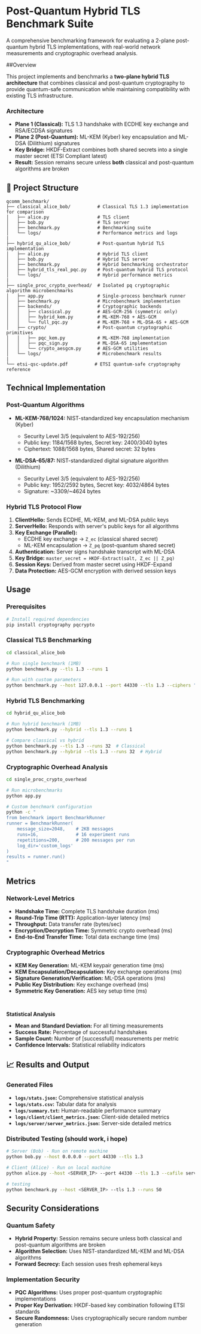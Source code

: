 # Post-Quantum Hybrid TLS Benchmark Suite

A comprehensive benchmarking framework for evaluating a 2-plane post-quantum hybrid TLS implementations, with real-world network measurements and cryptographic overhead analysis.

##Overview

This project implements and benchmarks a **two-plane hybrid TLS architecture** that combines classical and post-quantum cryptography to provide quantum-safe communication while maintaining compatibility with existing TLS infrastructure.

### Architecture

- **Plane 1 (Classical):** TLS 1.3 handshake with ECDHE key exchange and RSA/ECDSA signatures
- **Plane 2 (Post-Quantum):** ML-KEM (Kyber) key encapsulation and ML-DSA (Dilithium) signatures  
- **Key Bridge:** HKDF-Extract combines both shared secrets into a single master secret (ETSI Compliant latest)
- **Result:** Session remains secure unless **both** classical and post-quantum algorithms are broken

## 📁 Project Structure

```
qcomm_benchmark/
├── classical_alice_bob/          # Classical TLS 1.3 implementation for comparison
│   ├── alice.py                  # TLS client
│   ├── bob.py                    # TLS server
│   ├── benchmark.py              # Benchmarking suite
│   └── logs/                     # Performance metrics and logs
|
├── hybrid_qu_alice_bob/          # Post-quantum hybrid TLS implementation
│   ├── alice.py                  # Hybrid TLS client
│   ├── bob.py                    # Hybrid TLS server
│   ├── benchmark.py              # Hybrid benchmarking orchestrator
│   ├── hybrid_tls_real_pqc.py    # Post-quantum hybrid TLS protocol
│   └── logs/                     # Hybrid performance metrics
|
├── single_proc_crypto_overhead/  # Isolated pq cryptographic algorithm microbenchmarks
│   ├── app.py                    # Single-process benchmark runner
│   ├── benchmark.py              # Microbenchmark implementation
│   ├── backends/                 # Cryptographic backends
│   │   ├── classical.py          # AES-GCM-256 (symmetric only)
│   │   ├── hybrid_kem.py         # ML-KEM-768 + AES-GCM
│   │   └── full_pqc.py           # ML-KEM-768 + ML-DSA-65 + AES-GCM
│   ├── crypto/                   # Post-quantum cryptographic primitives
│   │   ├── pqc_kem.py            # ML-KEM-768 implementation
│   │   ├── pqc_sign.py           # ML-DSA-65 implementation
│   │   └── crypto_aesgcm.py      # AES-GCM utilities
│   └── logs/                     # Microbenchmark results
|
└── etsi-qsc-update.pdf          # ETSI quantum-safe cryptography reference
```

## Technical Implementation

### Post-Quantum Algorithms

- **ML-KEM-768/1024:** NIST-standardized key encapsulation mechanism (Kyber)
  - Security Level 3/5 (equivalent to AES-192/256)
  - Public key: 1184/1568 bytes, Secret key: 2400/3040 bytes
  - Ciphertext: 1088/1568 bytes, Shared secret: 32 bytes

- **ML-DSA-65/87:** NIST-standardized digital signature algorithm (Dilithium)
  - Security Level 3/5 (equivalent to AES-192/256)
  - Public key: 1952/2592 bytes, Secret key: 4032/4864 bytes
  - Signature: ~3309/~4624 bytes

### Hybrid TLS Protocol Flow

1. **ClientHello:** Sends ECDHE, ML-KEM, and ML-DSA public keys
2. **ServerHello:** Responds with server's public keys for all algorithms
3. **Key Exchange (Parallel):**
   - ECDHE key exchange → `Z_ec` (classical shared secret)
   - ML-KEM encapsulation → `Z_pq` (post-quantum shared secret)
4. **Authentication:** Server signs handshake transcript with ML-DSA
5. **Key Bridge:** `master_secret = HKDF-Extract(salt, Z_ec || Z_pq)`
6. **Session Keys:** Derived from master secret using HKDF-Expand
7. **Data Protection:** AES-GCM encryption with derived session keys

## Usage

### Prerequisites

```bash
# Install required dependencies
pip install cryptography pqcrypto
```

### Classical TLS Benchmarking

```bash
cd classical_alice_bob

# Run single benchmark (1MB)
python benchmark.py --tls 1.3 --runs 1

# Run with custom parameters
python benchmark.py --host 127.0.0.1 --port 44330 --tls 1.3 --ciphers "AESGCM:CHACHA20" --runs 32 --bytes 2097152
```

### Hybrid TLS Benchmarking

```bash
cd hybrid_qu_alice_bob

# Run hybrid benchmark (1MB)
python benchmark.py --hybrid --tls 1.3 --runs 1

# Compare classical vs hybrid
python benchmark.py --tls 1.3 --runs 32  # Classical
python benchmark.py --hybrid --tls 1.3 --runs 32  # Hybrid
```

### Cryptographic Overhead Analysis

```bash
cd single_proc_crypto_overhead

# Run microbenchmarks
python app.py

# Custom benchmark configuration
python -c "
from benchmark import BenchmarkRunner
runner = BenchmarkRunner(
    message_size=2048,    # 2KB messages
    runs=16,              # 16 experiment runs
    repetitions=200,      # 200 messages per run
    log_dir='custom_logs'
)
results = runner.run()
"
```

## Metrics

### Network-Level Metrics

- **Handshake Time:** Complete TLS handshake duration (ms)
- **Round-Trip Time (RTT):** Application-layer latency (ms)
- **Throughput:** Data transfer rate (bytes/sec)
- **Encryption/Decryption Time:** Symmetric crypto overhead (ms)
- **End-to-End Transfer Time:** Total data exchange time (ms)

### Cryptographic Overhead Metrics

- **KEM Key Generation:** ML-KEM keypair generation time (ms)
- **KEM Encapsulation/Decapsulation:** Key exchange operations (ms)
- **Signature Generation/Verification:** ML-DSA operations (ms)
- **Public Key Distribution:** Key exchange overhead (ms)
- **Symmetric Key Generation:** AES key setup time (ms)

<br>

**Statistical Analysis**

- **Mean and Standard Deviation:** For all timing measurements
- **Success Rate:** Percentage of successful handshakes
- **Sample Count:** Number of [successfull] measurements per metric
- **Confidence Intervals:** Statistical reliability indicators

## 📈 Results and Output

### Generated Files

- **`logs/stats.json`:** Comprehensive statistical analysis
- **`logs/stats.csv`:** Tabular data for analysis
- **`logs/summary.txt`:** Human-readable performance summary
- **`logs/client/client_metrics.json`:** Client-side detailed metrics
- **`logs/server/server_metrics.json`:** Server-side detailed metrics


### Distributed Testing (should work, i hope)

```bash
# Server (Bob) - Run on remote machine
python bob.py --host 0.0.0.0 --port 44330 --tls 1.3

# Client (Alice) - Run on local machine
python alice.py --host <SERVER_IP> --port 44330 --tls 1.3 --cafile server_cert.pem

# testing
python benchmark.py --host <SERVER_IP> --tls 1.3 --runs 50
```


## Security Considerations

### Quantum Safety

- **Hybrid Property:** Session remains secure unless both classical and post-quantum algorithms are broken
- **Algorithm Selection:** Uses NIST-standardized ML-KEM and ML-DSA algorithms
- **Forward Secrecy:** Each session uses fresh ephemeral keys

### Implementation Security

- **PQC Algorithms:** Uses proper post-quantum cryptographic implementations
- **Proper Key Derivation:** HKDF-based key combination following ETSI standards
- **Secure Randomness:** Uses cryptographically secure random number generation